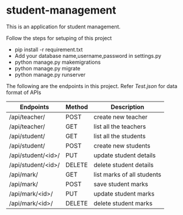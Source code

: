 # student-management
This is an application for student management.

Follow the steps for setuping of this project
* pip install -r requirement.txt
* Add your database name,username,password in settings.py
* python manage.py makemigrations
* python manage.py migrate
* python manage.py runserver

The following are the endpoints in this project. Refer *Test.json* for data format of APIs

| Endpoints | Method | Description|
| --- | --- | --- |
| /api/teacher/ | POST | create new teacher |
| /api/teacher/ | GET | list all the teachers |
| /api/student/ | GET | list all the students |
| /api/student/ | POST | create new students |
| /api/student/\<id>\/| PUT | update student details |
| /api/student/\<id>\/| DELETE | delete student details |
| /api/mark/ | GET | list marks of all students |
| /api/mark/ | POST | save student marks |
| /api/mark/\<id>\/| PUT | update student marks |
| /api/mark/\<id>\/| DELETE | delete student marks |

